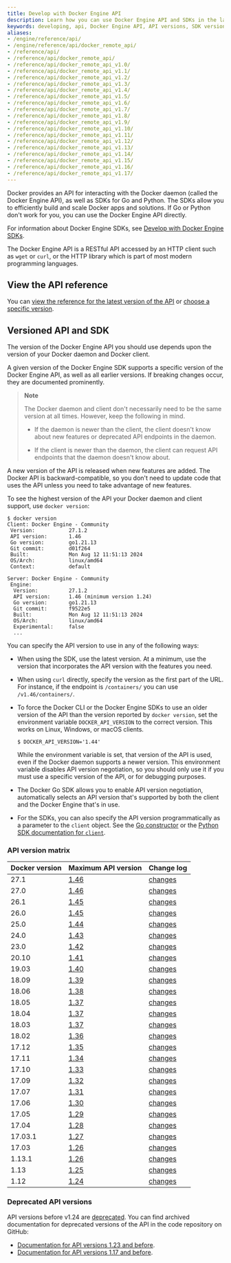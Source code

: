 ```yaml
---
title: Develop with Docker Engine API
description: Learn how you can use Docker Engine API and SDKs in the language of your choice.
keywords: developing, api, Docker Engine API, API versions, SDK versions
aliases:
- /engine/reference/api/
- /engine/reference/api/docker_remote_api/
- /reference/api/
- /reference/api/docker_remote_api/
- /reference/api/docker_remote_api_v1.0/
- /reference/api/docker_remote_api_v1.1/
- /reference/api/docker_remote_api_v1.2/
- /reference/api/docker_remote_api_v1.3/
- /reference/api/docker_remote_api_v1.4/
- /reference/api/docker_remote_api_v1.5/
- /reference/api/docker_remote_api_v1.6/
- /reference/api/docker_remote_api_v1.7/
- /reference/api/docker_remote_api_v1.8/
- /reference/api/docker_remote_api_v1.9/
- /reference/api/docker_remote_api_v1.10/
- /reference/api/docker_remote_api_v1.11/
- /reference/api/docker_remote_api_v1.12/
- /reference/api/docker_remote_api_v1.13/
- /reference/api/docker_remote_api_v1.14/
- /reference/api/docker_remote_api_v1.15/
- /reference/api/docker_remote_api_v1.16/
- /reference/api/docker_remote_api_v1.17/
---
```


Docker provides an API for interacting with the Docker daemon (called the Docker
Engine API), as well as SDKs for Go and Python. The SDKs allow you to efficiently build and
scale Docker apps and solutions. If Go or Python don't work
for you, you can use the Docker Engine API directly.

For information about Docker Engine SDKs, see [Develop with Docker Engine SDKs](sdk/index.md).

The Docker Engine API is a RESTful API accessed by an HTTP client such as `wget` or
`curl`, or the HTTP library which is part of most modern programming languages.

## View the API reference

You can
[view the reference for the latest version of the API](latest/index.html)
or [choose a specific version](/engine/api/version-history/).

## Versioned API and SDK

The version of the Docker Engine API you should use depends upon the version of
your Docker daemon and Docker client.

A given version of the Docker Engine SDK supports a specific version of the
Docker Engine API, as well as all earlier versions. If breaking changes occur,
they are documented prominently.

> **Note**
>
> The Docker daemon and client don't necessarily need to be the same version
> at all times. However, keep the following in mind.
>
> - If the daemon is newer than the client, the client doesn't know about new
>   features or deprecated API endpoints in the daemon.
>
> - If the client is newer than the daemon, the client can request API
>   endpoints that the daemon doesn't know about.

A new version of the API is released when new features are added. The Docker API
is backward-compatible, so you don't need to update code that uses the API
unless you need to take advantage of new features.

To see the highest version of the API your Docker daemon and client support, use
`docker version`:

```console
$ docker version
Client: Docker Engine - Community
 Version:           27.1.2
 API version:       1.46
 Go version:        go1.21.13
 Git commit:        d01f264
 Built:             Mon Aug 12 11:51:13 2024
 OS/Arch:           linux/amd64
 Context:           default

Server: Docker Engine - Community
 Engine:
  Version:          27.1.2
  API version:      1.46 (minimum version 1.24)
  Go version:       go1.21.13
  Git commit:       f9522e5
  Built:            Mon Aug 12 11:51:13 2024
  OS/Arch:          linux/amd64
  Experimental:     false
  ...
```

You can specify the API version to use in any of the following ways:

- When using the SDK, use the latest version. At a minimum, use the version
  that incorporates the API version with the features you need.
- When using `curl` directly, specify the version as the first part of the URL.
  For instance, if the endpoint is `/containers/` you can use
  `/v1.46/containers/`.
- To force the Docker CLI or the Docker Engine SDKs to use an older version
  of the API than the version reported by `docker version`, set the
  environment variable `DOCKER_API_VERSION` to the correct version. This works
  on Linux, Windows, or macOS clients.

  ```console
  $ DOCKER_API_VERSION='1.44'
  ```

  While the environment variable is set, that version of the API is used, even
  if the Docker daemon supports a newer version. This environment variable
  disables API version negotiation, so you should only use it if you must
  use a specific version of the API, or for debugging purposes.

- The Docker Go SDK allows you to enable API version negotiation, automatically
  selects an API version that's supported by both the client and the Docker Engine
  that's in use.
- For the SDKs, you can also specify the API version programmatically as a
  parameter to the `client` object. See the
  [Go constructor](https://pkg.go.dev/github.com/docker/docker/client#NewClientWithOpts)
  or the
  [Python SDK documentation for `client`](https://docker-py.readthedocs.io/en/stable/client.html).

### API version matrix

| Docker version | Maximum API version        | Change log                                               |
|:---------------|:---------------------------|:---------------------------------------------------------|
| 27.1           | [1.46](/engine/api/v1.46/) | [changes](/engine/api/version-history/#v146-api-changes) |
| 27.0           | [1.46](/engine/api/v1.46/) | [changes](/engine/api/version-history/#v146-api-changes) |
| 26.1           | [1.45](/engine/api/v1.45/) | [changes](/engine/api/version-history/#v145-api-changes) |
| 26.0           | [1.45](/engine/api/v1.45/) | [changes](/engine/api/version-history/#v145-api-changes) |
| 25.0           | [1.44](/engine/api/v1.44/) | [changes](/engine/api/version-history/#v144-api-changes) |
| 24.0           | [1.43](/engine/api/v1.43/) | [changes](/engine/api/version-history/#v143-api-changes) |
| 23.0           | [1.42](/engine/api/v1.42/) | [changes](/engine/api/version-history/#v142-api-changes) |
| 20.10          | [1.41](/engine/api/v1.41/) | [changes](/engine/api/version-history/#v141-api-changes) |
| 19.03          | [1.40](/engine/api/v1.40/) | [changes](/engine/api/version-history/#v140-api-changes) |
| 18.09          | [1.39](/engine/api/v1.39/) | [changes](/engine/api/version-history/#v139-api-changes) |
| 18.06          | [1.38](/engine/api/v1.38/) | [changes](/engine/api/version-history/#v138-api-changes) |
| 18.05          | [1.37](/engine/api/v1.37/) | [changes](/engine/api/version-history/#v137-api-changes) |
| 18.04          | [1.37](/engine/api/v1.37/) | [changes](/engine/api/version-history/#v137-api-changes) |
| 18.03          | [1.37](/engine/api/v1.37/) | [changes](/engine/api/version-history/#v137-api-changes) |
| 18.02          | [1.36](/engine/api/v1.36/) | [changes](/engine/api/version-history/#v136-api-changes) |
| 17.12          | [1.35](/engine/api/v1.35/) | [changes](/engine/api/version-history/#v135-api-changes) |
| 17.11          | [1.34](/engine/api/v1.34/) | [changes](/engine/api/version-history/#v134-api-changes) |
| 17.10          | [1.33](/engine/api/v1.33/) | [changes](/engine/api/version-history/#v133-api-changes) |
| 17.09          | [1.32](/engine/api/v1.32/) | [changes](/engine/api/version-history/#v132-api-changes) |
| 17.07          | [1.31](/engine/api/v1.31/) | [changes](/engine/api/version-history/#v131-api-changes) |
| 17.06          | [1.30](/engine/api/v1.30/) | [changes](/engine/api/version-history/#v130-api-changes) |
| 17.05          | [1.29](/engine/api/v1.29/) | [changes](/engine/api/version-history/#v129-api-changes) |
| 17.04          | [1.28](/engine/api/v1.28/) | [changes](/engine/api/version-history/#v128-api-changes) |
| 17.03.1        | [1.27](/engine/api/v1.27/) | [changes](/engine/api/version-history/#v127-api-changes) |
| 17.03          | [1.26](/engine/api/v1.27/) | [changes](/engine/api/version-history/#v126-api-changes) |
| 1.13.1         | [1.26](/engine/api/v1.26/) | [changes](/engine/api/version-history/#v126-api-changes) |
| 1.13           | [1.25](/engine/api/v1.26/) | [changes](/engine/api/version-history/#v125-api-changes) |
| 1.12           | [1.24](/engine/api/v1.24/) | [changes](/engine/api/version-history/#v124-api-changes) |

### Deprecated API versions

API versions before v1.24 are [deprecated](/engine/deprecated/#deprecate-legacy-api-versions).
You can find archived documentation for deprecated versions of the API in the
code repository on GitHub:

- [Documentation for API versions 1.23 and before](https://github.com/moby/moby/tree/v25.0.0/docs/api).
- [Documentation for API versions 1.17 and before](https://github.com/moby/moby/tree/v1.9.1/docs/reference/api).
